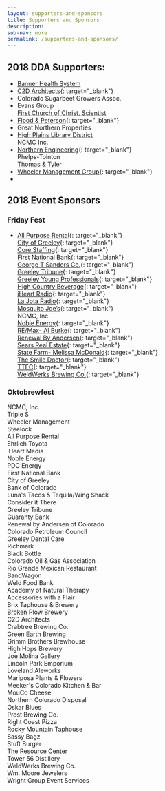 ```yaml
---
layout: supporters-and-sponsors
title: Supporters and Sponsors
description:
sub-nav: more
permalink: /supporters-and-sponsors/
---
```


## 2018 DDA Supporters:

* [Banner Health System](https://www.bannerhealth.com/)
* [C2D Architects](http://c2darchitects.com/){: target="_blank"}
* Colorado Sugarbeet Growers Assoc.
* Evans Group<br>[First Church of Christ, Scientist](http://christiansciencecolorado.org/churches/first-church-of-christ-scientist-greeley/)
* [Flood & Peterson](https://floodpeterson.com/){: target="_blank"}
* Great Northern Properties
* [High Plains Library District](http://www.mylibrary.us/)<br>NCMC Inc.
* [Northern Engineering](http://northernengineering.com/){: target="_blank"}<br>Phelps-Tointon<br>[Thomas & Tyler](http://www.thomasandtyler.com/)
* [Wheeler Management Group](http://www.wheelermgt.com){: target="_blank"}
* &nbsp;

## 2018 Event Sponsors

### Friday Fest

* [All Purpose Rental](http://www.allpurposerental.com/){: target="_blank"}<br>[City of Greeley](greeleygov.com){: target="_blank"}<br>[Core Staffing](www.corestaff.com){: target="_blank"}<br>[First National Bank](https://www.1stnationalbank.com/site/personal/){: target="_blank"}<br>[George T Sanders Co.](https://www.gtsanders.com/){: target="_blank"}<br>[Greeley Tribune](https://www.greeleytribune.com/){: target="_blank"}<br>[Greeley Young Professionals](https://www.facebook.com/greeleyyoungprofessionals/){: target="_blank"}<br>[High Country Beverage](http://highcountrybeverage.com/agegate/){: target="_blank"}<br>[iHeart Radio](https://www.iheart.com/){: target="_blank"}<br>[La Jota Radio](http://lajotamexicana.com/content/){: target="_blank"}<br>[Mosquito Joe’s](https://mosquitojoe.com/){: target="_blank"}<br>NCMC, Inc.<br>[Noble Energy](https://www.nblenergy.com/){: target="_blank"}<br>[RE/Max- Al Burke](www.remax.com){: target="_blank"}<br>[Renewal By Andersen](https://www.renewalbyandersen.com/){: target="_blank"}<br>[Sears Real Estate](http://www.searsrealestate.com/){: target="_blank"}<br>[State Farm- Melissa McDonald](https://www.statefarm.com/agent/US/CO/Greeley/Melissa-Mcdonald-ZB0KX2VV000){: target="_blank"}<br>[The Smile Doctor](www.smiledoctors.com){: target="_blank"}<br>[TTEC](https://www.ttecjobs.com/){: target="_blank"}<br>[WeldWerks Brewing Co.](https://www.weldwerksbrewing.com/){: target="_blank"}

### Oktobrewfest

NCMC, Inc.<br>Triple S<br>Wheeler Management<br>Steelock<br>All Purpose Rental<br>Ehrlich Toyota<br>iHeart Media<br>Noble Energy<br>PDC Energy<br>First National Bank<br>City of Greeley<br>Bank of Colorado<br>Luna's Tacos & Tequila/Wing Shack<br>Consider it There<br>Greeley Tribune<br>Guaranty Bank<br>Renewal by Andersen of Colorado<br>Colorado Petroleum Council<br>Greeley Dental Care<br>Richmark<br>Black Bottle<br>Colorado Oil & Gas Association<br>Rio Grande Mexican Restaurant<br>BandWagon<br>Weld Food Bank<br>Academy of Natural Therapy<br>Accessories with a Flair<br>Brix Taphouse & Brewery<br>Broken Plow Brewery<br>C2D Architects<br>Crabtree Brewing Co.<br>Green Earth Brewing<br>Grimm Brothers Brewhouse<br>High Hops Brewery<br>Joe Molina Gallery<br>Lincoln Park Emporium<br>Loveland Aleworks<br>Mariposa Plants & Flowers<br>Meeker's Colorado Kitchen & Bar<br>MouCo Cheese&nbsp;<br>Northern Colorado Disposal<br>Oskar Blues<br>Prost Brewing Co.<br>Right Coast Pizza<br>Rocky Mountain Taphouse<br>Sassy Bagz<br>Stuft Burger<br>The Resource Center<br>Tower 56 Distillery<br>WeldWerks Brewing Co.<br>Wm. Moore Jewelers<br>Wright Group Event Services